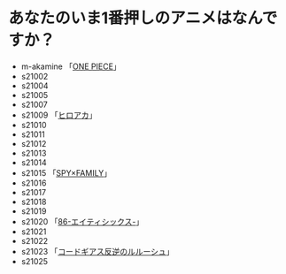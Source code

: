 # あなたのいま1番押しのアニメはなんですか？

* m-akamine 「[ONE PIECE](https://one-piece.com/)」  
* s21002  
* s21004  
* s21005  
* s21007  
* s21009 「[ヒロアカ](https://heroaca.com/)」 
* s21010  
* s21011  
* s21012  
* s21013  
* s21014  
* s21015 「[SPY×FAMILY](https://spy-family.net/)」
* s21016  
* s21017  
* s21018  
* s21019  
* s21020  「[86-エイティシックス-](https://anime-86.com/)」  
* s21021  
* s21022  
* s21023  「[コードギアス反逆のルルーシュ](https://geass.jp/first/)」
* s21025    
